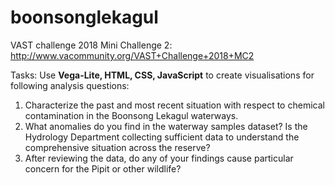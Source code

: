 # boonsonglekagul

VAST challenge 2018 Mini Challenge 2:
http://www.vacommunity.org/VAST+Challenge+2018+MC2

Tasks: Use **Vega-Lite, HTML, CSS, JavaScript** to create visualisations for following analysis questions:
1. Characterize the past and most recent situation with respect to chemical contamination in the Boonsong Lekagul waterways.
2. What anomalies do you find in the waterway samples dataset? Is the Hydrology Department collecting sufficient data to understand the comprehensive situation across the reserve?
3. After reviewing the data, do any of your findings cause particular concern for the Pipit or other wildlife?
